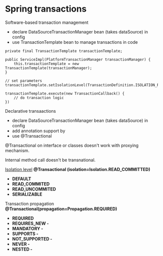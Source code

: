 # Spring transactions

Software-based transaction management

* declare DataSourceTransactionManager bean (takes dataSource) in config
* use TransactionTemplate bean to manage transactions in code

```
private final TransactionTemplate transactionTemplate;

public ServiceImpl(PlatformTransactionManager transactionManager) {    
    this.transactionTemplate = new TransactionTemplate(transactionManager);  
}

// set parameters
transactionTemplate.setIsolationLevel(TransactionDefinition.ISOLATION_READ_UNCOMMITTED);

transactionTemplate.execute(new TransactionCallback() {
    // do transaction logic
})
```

Declarative transaactions

* declare DataSourceTransactionManager bean (takes dataSource) in config
* add annotation support by
* use @Transactional

@Transactional on interface or classes doesn't work with proxying mechanism.

Internal method call doesn't be transnational.

[Isolation level](https://www.evernote.com/shard/s696/nl/1/2c973536-4148-413c-94c3-f1f614e7bef1?title=Transactions) **@Transactional (isolation=Isolation.READ\_COMMITTED)**

* **DEFAULT**
* **READ\_COMMITED**
* **READ\_UNCOMMITED**
* **SERIALIZABLE**

Transaction propagation **@Transactional(propagation=Propagation.REQUIRED)**

* **REQUIRED**
* **REQUIRES\_NEW -**
* **MANDATORY -**
* **SUPPORTS -**
* **NOT\_SUPPORTED -**
* **NEVER -**
* **NESTED -**
